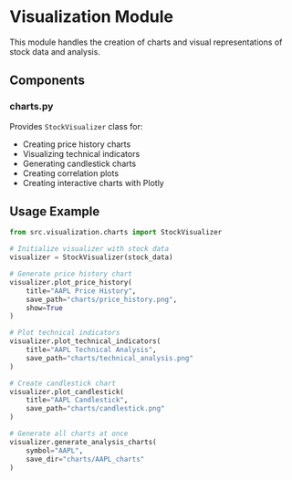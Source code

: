 # Visualization Module

This module handles the creation of charts and visual representations of stock data and analysis.

## Components

### charts.py
Provides `StockVisualizer` class for:
- Creating price history charts
- Visualizing technical indicators
- Generating candlestick charts
- Creating correlation plots
- Creating interactive charts with Plotly

## Usage Example

```python
from src.visualization.charts import StockVisualizer

# Initialize visualizer with stock data
visualizer = StockVisualizer(stock_data)

# Generate price history chart
visualizer.plot_price_history(
    title="AAPL Price History",
    save_path="charts/price_history.png",
    show=True
)

# Plot technical indicators
visualizer.plot_technical_indicators(
    title="AAPL Technical Analysis",
    save_path="charts/technical_analysis.png"
)

# Create candlestick chart
visualizer.plot_candlestick(
    title="AAPL Candlestick",
    save_path="charts/candlestick.png"
)

# Generate all charts at once
visualizer.generate_analysis_charts(
    symbol="AAPL",
    save_dir="charts/AAPL_charts"
)
```
